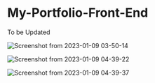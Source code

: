 # My-Portfolio-Front-End
To be Updated

![Screenshot from 2023-01-09 03-50-14](https://user-images.githubusercontent.com/46927702/211233227-22010632-294c-4493-8cf5-761fbc4953c3.png)

![Screenshot from 2023-01-09 04-39-22](https://user-images.githubusercontent.com/46927702/211233276-208950dd-e31f-4f56-a352-a7466231372b.png)

![Screenshot from 2023-01-09 04-39-37](https://user-images.githubusercontent.com/46927702/211233316-47528235-9537-49cf-b5b0-1da122155179.png)


